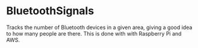 # BluetoothSignals
Tracks the number of Bluetooth devices in a given area, giving a good idea to how many people are there. This is done with with Raspberry Pi and AWS. 
